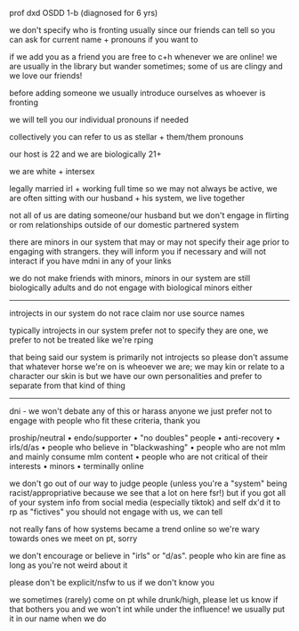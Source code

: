 prof dxd OSDD 1-b (diagnosed for 6 yrs)

we don't specify who is fronting usually since our friends can tell so you can ask for current name + pronouns if you want to

if we add you as a friend you are free to c+h whenever we are online! we are usually in the library but wander sometimes; some of us are clingy and we love our friends!

before adding someone we usually introduce ourselves as whoever is fronting

we will tell you our individual pronouns if needed

collectively you can refer to us as stellar + them/them pronouns

our host is 22 and we are biologically 21+ 

we are white + intersex 

legally married irl + working full time so we may not always be active, we are often sitting with our husband + his system, we live together

not all of us are dating someone/our husband but we don't engage in flirting or rom relationships outside of our domestic partnered system

there are minors in our system that may or may not specify their age prior to engaging with strangers. they will inform you if necessary and will not interact if you have mdni in any of your links

we do not make friends with minors, minors in our system are still biologically adults and do not engage with biological minors either

---

introjects in our system do not race claim nor use source names

typically introjects in our system prefer not to specify they are one, we prefer to not be treated like we're rping

that being said our system is primarily not introjects so please don't assume that whatever horse we're on is wheoever we are; we may kin or relate to a character our skin is but we have our own personalities and prefer to separate from that kind of thing

---

dni - we won't debate any of this or harass anyone we just prefer not to engage with people who fit these criteria, thank you

proship/neutral • endo/supporter • "no doubles" people • anti-recovery • irls/d/as • people who believe in "blackwashing" • people who are not mlm and mainly consume mlm content • people who are not critical of their interests • minors • terminally online

we don't go out of our way to judge people (unless you're a "system" being racist/appropriative because we see that a lot on here fsr!) but if you got all of your system info from social media (especially tiktok) and self dx'd it to rp as "fictives" you should not engage with us, we can tell

not really fans of how systems became a trend online so we're wary towards ones we meet on pt, sorry

we don't encourage or believe in "irls" or "d/as". people who kin are fine as long as you're not weird about it

please don't be explicit/nsfw to us if we don't know you

we sometimes (rarely) come on pt while drunk/high, please let us know if that bothers you and we won't int while under the influence! we usually put it in our name when we do
